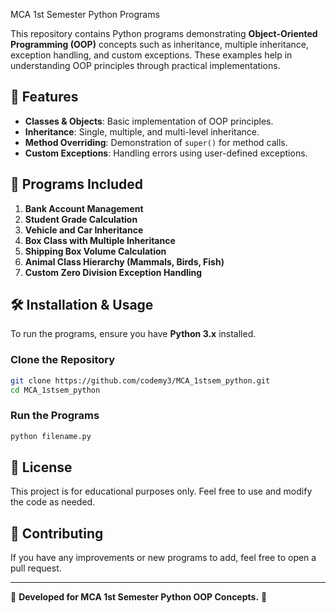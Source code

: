 MCA 1st Semester Python Programs
     
This repository contains Python programs demonstrating **Object-Oriented Programming (OOP)** concepts such as inheritance, multiple inheritance, exception handling, and custom exceptions. These examples help in understanding OOP principles through practical implementations.

## 🚀 Features       
- **Classes & Objects**: Basic implementation of OOP principles.  
- **Inheritance**: Single, multiple, and multi-level inheritance.  
- **Method Overriding**: Demonstration of `super()` for method calls.  
- **Custom Exceptions**: Handling errors using user-defined exceptions.     

## 📂 Programs Included   
1. **Bank Account Management**  
2. **Student Grade Calculation**                  
3. **Vehicle and Car Inheritance**  
4. **Box Class with Multiple Inheritance**  
5. **Shipping Box Volume Calculation**  
6. **Animal Class Hierarchy (Mammals, Birds, Fish)**  
7. **Custom Zero Division Exception Handling**  

## 🛠 Installation & Usage  
To run the programs, ensure you have **Python 3.x** installed.  

### **Clone the Repository**  
```bash
git clone https://github.com/codemy3/MCA_1stsem_python.git
cd MCA_1stsem_python
```

### **Run the Programs**  
```bash
python filename.py
```

## 📜 License  
This project is for educational purposes only. Feel free to use and modify the code as needed.

## 🤝 Contributing  
If you have any improvements or new programs to add, feel free to open a pull request.

---

📌 **Developed for MCA 1st Semester Python OOP Concepts.** 🚀


